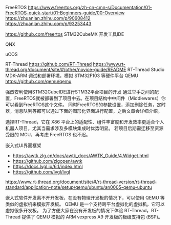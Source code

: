 FreeRTOS
https://www.freertos.org/zh-cn-cmn-s/Documentation/01-FreeRTOS-quick-start/01-Beginners-guide/00-Overview
https://zhuanlan.zhihu.com/p/90608412
https://zhuanlan.zhihu.com/p/93253443

https://github.com/freertos
STM32CubeMX 开发工具IDE

QNX

uCOS

RT-Thread
https://github.com/RT-Thread
https://www.rt-thread.org/document/site/#/other/novice-guide/README
RT-Thread Studio
MDK-ARM 调试和部署环境，模拟 STM32F103 等硬件平台
QEMU
https://github.com/qemu/qemu

强烈安利使用STM32CubeIDE进行STM32平台项目的开发
通过举手之间的配置，FreeRTOS就被部署到了项目中去。在项目结构中中间件（Middlewares）你可以看到FreeRTOS这个文件。
同时FreeRTOS的参数设置，添加删除任务，定时器，消息队列等都可以通过下面的图形化界面进行配置，之后文章会详细介绍。

选择RT-Thread，它在 X86 平台上的适配性、组件丰富度和开发效率更适合个人机器人项目，尤其当需求涉及多模块集成时优势明显。
若项目后期需迁移至资源受限的 MCU，再考虑 FreeRTOS 也不迟。

嵌入式UI界面框架
- https://awtk.zlg.cn/docs/awtk_docs/AWTK_Guide/4.Widget.html
- https://github.com/zlgopen/awtk
- https://docs.lvgl.io/6.1/index.html
- https://github.com/lvgl/lvgl

https://www.rt-thread.org/document/site/#/rt-thread-version/rt-thread-standard/application-note/setup/qemu/ubuntu/an0005-qemu-ubuntu

嵌入式软件开发离不开开发板，在没有物理开发板的情况下，可以使用 QEMU 等类似的虚拟机来模拟开发板。
QEMU 是一个支持跨平台虚拟化的虚拟机，它可以虚拟很多开发板。
为了方便大家在没有开发板的情况下体验 RT-Thread，RT-Thread 提供了 QEMU 模拟的 ARM vexpress A9 开发板的板级支持包 (BSP)。





